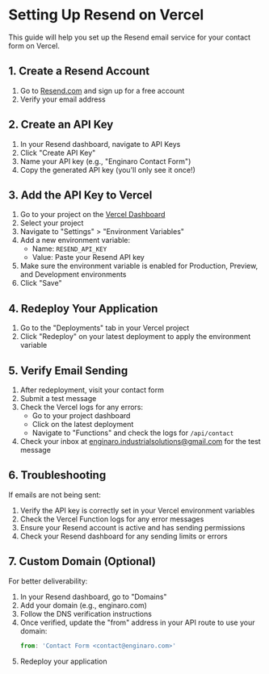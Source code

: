 # Setting Up Resend on Vercel

This guide will help you set up the Resend email service for your contact form on Vercel.

## 1. Create a Resend Account

1. Go to [Resend.com](https://resend.com) and sign up for a free account
2. Verify your email address

## 2. Create an API Key

1. In your Resend dashboard, navigate to API Keys
2. Click "Create API Key"
3. Name your API key (e.g., "Enginaro Contact Form")
4. Copy the generated API key (you'll only see it once!)

## 3. Add the API Key to Vercel

1. Go to your project on the [Vercel Dashboard](https://vercel.com/dashboard)
2. Select your project
3. Navigate to "Settings" > "Environment Variables"
4. Add a new environment variable:
   - Name: `RESEND_API_KEY`
   - Value: Paste your Resend API key
5. Make sure the environment variable is enabled for Production, Preview, and Development environments
6. Click "Save"

## 4. Redeploy Your Application

1. Go to the "Deployments" tab in your Vercel project
2. Click "Redeploy" on your latest deployment to apply the environment variable

## 5. Verify Email Sending

1. After redeployment, visit your contact form
2. Submit a test message
3. Check the Vercel logs for any errors:
   - Go to your project dashboard
   - Click on the latest deployment
   - Navigate to "Functions" and check the logs for `/api/contact`
4. Check your inbox at enginaro.industrialsolutions@gmail.com for the test message

## 6. Troubleshooting

If emails are not being sent:

1. Verify the API key is correctly set in your Vercel environment variables
2. Check the Vercel Function logs for any error messages
3. Ensure your Resend account is active and has sending permissions
4. Check your Resend dashboard for any sending limits or errors

## 7. Custom Domain (Optional)

For better deliverability:

1. In your Resend dashboard, go to "Domains"
2. Add your domain (e.g., enginaro.com)
3. Follow the DNS verification instructions
4. Once verified, update the "from" address in your API route to use your domain:
   ```javascript
   from: 'Contact Form <contact@enginaro.com>'
   ```
5. Redeploy your application 